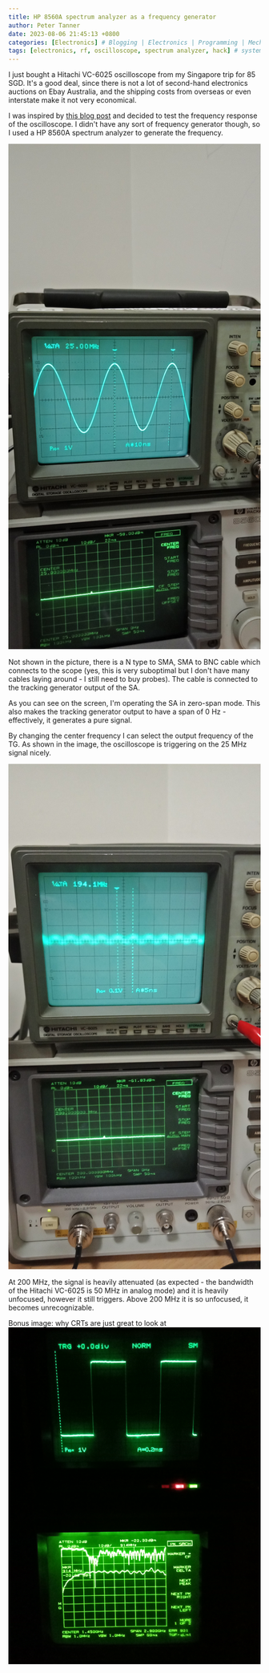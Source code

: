 ```yaml
---
title: HP 8560A spectrum analyzer as a frequency generator
author: Peter Tanner
date: 2023-08-06 21:45:13 +0800
categories: [Electronics] # Blogging | Electronics | Programming | Mechanical
tags: [electronics, rf, oscilloscope, spectrum analyzer, hack] # systems | embedded | rf | microwave | electronics | solidworks | automation
---
```


I just bought a Hitachi VC-6025 oscilloscope from my Singapore trip for 85 SGD. It's a good deal, since there is not a lot of second-hand electronics auctions on Ebay Australia, and the shipping costs from overseas or even interstate make it not very economical.

I was inspired by [this blog post](http://www.toughdev.com/content/2021/05/vintage-oscilloscopes-to-the-test-hitachi-vc-6025-gw-instek-gos-6103-and-kenwood-cs-5275/) and decided to test the frequency response of the oscilloscope. I didn't have any sort of frequency generator though, so I used a HP 8560A spectrum analyzer to generate the frequency.

![25 MHz signal from spectrum analyzer](/assets/img/2023-08-06-HP-8560A-spectrum-analyzer-as-a-frequency-generator/IMG20230801223458.jpg)

Not shown in the picture, there is a N type to SMA, SMA to BNC cable which connects to the scope (yes, this is very suboptimal but I don't have many cables laying around - I still need to buy probes). The cable is connected to the tracking generator output of the SA.

As you can see on the screen, I'm operating the SA in zero-span mode. This also makes the tracking generator output to have a span of 0 Hz - effectively, it generates a pure signal.

By changing the center frequency I can select the output frequency of the TG. As shown in the image, the oscilloscope is triggering on the 25 MHz signal nicely.

![200 MHz](/assets/img/2023-08-06-HP-8560A-spectrum-analyzer-as-a-frequency-generator/IMG20230801222053.jpg)

At 200 MHz, the signal is heavily attenuated (as expected - the bandwidth of the Hitachi VC-6025 is 50 MHz in analog mode) and it is heavily unfocused, however it still triggers. Above 200 MHz it is so unfocused, it becomes unrecognizable.

Bonus image: why CRTs are just great to look at
![CRTs](/assets/img/2023-08-06-HP-8560A-spectrum-analyzer-as-a-frequency-generator/IMG20230801205713.jpg)
